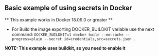 ## Basic example of using secrets in Docker

** This example works in Docker 18.09.0 or greater **

- For Build the image exporting DOCKER_BUILDKIT variable use the next command:
`DOCKER_BUILDKIT=1 docker build --no-cache --progress=plain --secret id=credentials,src=secrets.json .`

**NOTE: This example uses buildkit, so you need to enable it**